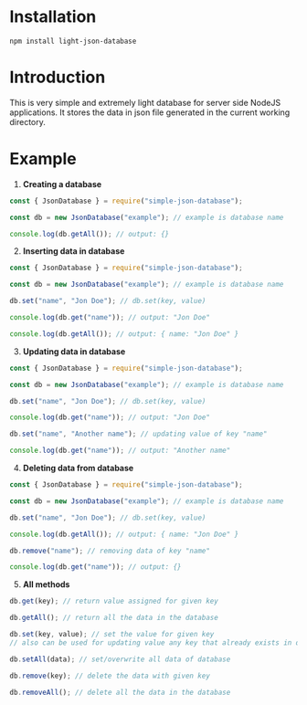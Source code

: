 # Installation

```
npm install light-json-database
```

# Introduction

This is very simple and extremely light database for server side NodeJS applications. It stores the data in json file generated in the current working directory.

# Example

1. **Creating a database**

```js
const { JsonDatabase } = require("simple-json-database");

const db = new JsonDatabase("example"); // example is database name

console.log(db.getAll()); // output: {}
```

2. **Inserting data in database**

```js
const { JsonDatabase } = require("simple-json-database");

const db = new JsonDatabase("example"); // example is database name

db.set("name", "Jon Doe"); // db.set(key, value)

console.log(db.get("name")); // output: "Jon Doe"

console.log(db.getAll()); // output: { name: "Jon Doe" }
```

3. **Updating data in database**

```js
const { JsonDatabase } = require("simple-json-database");

const db = new JsonDatabase("example"); // example is database name

db.set("name", "Jon Doe"); // db.set(key, value)

console.log(db.get("name")); // output: "Jon Doe"

db.set("name", "Another name"); // updating value of key "name"

console.log(db.get("name")); // output: "Another name"
```

4. **Deleting data from database**

```js
const { JsonDatabase } = require("simple-json-database");

const db = new JsonDatabase("example"); // example is database name

db.set("name", "Jon Doe"); // db.set(key, value)

console.log(db.getAll()); // output: { name: "Jon Doe" }

db.remove("name"); // removing data of key "name"

console.log(db.get("name")); // output: {}
```

5. **All methods**

```js
db.get(key); // return value assigned for given key

db.getAll(); // return all the data in the database

db.set(key, value); // set the value for given key
// also can be used for updating value any key that already exists in database then it will overwrite/update it.

db.setAll(data); // set/overwrite all data of database

db.remove(key); // delete the data with given key

db.removeAll(); // delete all the data in the database
```
